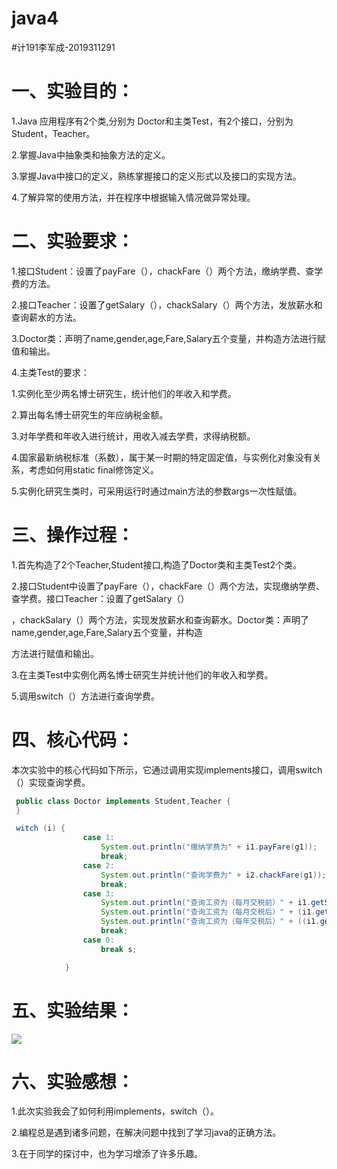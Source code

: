 # java4
#计191李军成-2019311291
# 一、实验目的：
1.Java 应用程序有2个类,分别为 Doctor和主类Test，有2个接口，分别为Student，Teacher。

2.掌握Java中抽象类和抽象方法的定义。

3.掌握Java中接口的定义，熟练掌握接口的定义形式以及接口的实现方法。

4.了解异常的使用方法，并在程序中根据输入情况做异常处理。
# 二、实验要求：
1.接口Student：设置了payFare（），chackFare（）两个方法，缴纳学费、查学费的方法。

2.接口Teacher：设置了getSalary（），chackSalary（）两个方法，发放薪水和查询薪水的方法。

3.Doctor类：声明了name,gender,age,Fare,Salary五个变量，并构造方法进行赋值和输出。

4.主类Test的要求：

1.实例化至少两名博士研究生，统计他们的年收入和学费。

2.算出每名博士研究生的年应纳税金额。

3.对年学费和年收入进行统计，用收入减去学费，求得纳税额。

4.国家最新纳税标准（系数），属于某一时期的特定固定值，与实例化对象没有关系，考虑如何用static  final修饰定义。

5.实例化研究生类时，可采用运行时通过main方法的参数args一次性赋值。
# 三、操作过程：

1.首先构造了2个Teacher,Student接口,构造了Doctor类和主类Test2个类。

2.接口Student中设置了payFare（），chackFare（）两个方法，实现缴纳学费、查学费。接口Teacher：设置了getSalary（）

，chackSalary（）两个方法，实现发放薪水和查询薪水。Doctor类：声明了name,gender,age,Fare,Salary五个变量，并构造

方法进行赋值和输出。

3.在主类Test中实例化两名博士研究生并统计他们的年收入和学费。

5.调用switch（）方法进行查询学费。

# 四、核心代码：

本次实验中的核心代码如下所示，它通过调用实现implements接口，调用switch（）实现查询学费。
```java
 public class Doctor implements Student,Teacher {
 }
```
```java
 witch (i) {
                case 1:
                    System.out.println("缴纳学费为" + i1.payFare(g1));
                    break;
                case 2:
                    System.out.println("查询学费为" + i2.chackFare(g1));
                    break;
                case 3:
                    System.out.println("查询工资为（每月交税前）" + i1.getSalary(g2));
                    System.out.println("查询工资为（每月交税后）" + (i1.getSalary(g2) - (i1.getSalary(g2) * 0.1) - 105));
                    System.out.println("查询工资为（每年交税后）" + ((i1.getSalary(g2) - (i1.getSalary(g2) * 0.1) - 105) * 9 - 2 * g1));
                    break;
                case 0:
                    break s;

            }
```
# 五、实验结果：
![](https://github.com/lijuncheng555/java4/blob/main/%E5%BE%AE%E4%BF%A1%E5%9B%BE%E7%89%87_20201008233023.png)
# 六、实验感想：

1.此次实验我会了如何利用implements，switch（）。

2.编程总是遇到诸多问题，在解决问题中找到了学习java的正确方法。

3.在于同学的探讨中，也为学习增添了许多乐趣。
